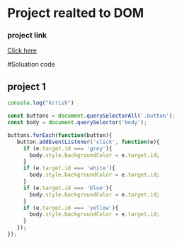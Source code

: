 # Project realted to DOM

### project link
[Click here](https://stackblitz.com/edit/dom-project-chaiaurcode?file=index.html)

#Soluation code

## project 1

``` javascript
console.log("krrish")

const buttons = document.querySelectorAll('.button');
const body = document.querySelector('body');

buttons.forEach(function(button){
   button.addEventListener('click', function(e){
     if (e.target.id === 'grey'){
       body.style.backgroundColor = e.target.id;
     }
     if (e.target.id === 'white'){
       body.style.backgroundColor = e.target.id;
     }
     if (e.target.id === 'blue'){
       body.style.backgroundColor = e.target.id;
     }
     if (e.target.id === 'yellow'){
       body.style.backgroundColor = e.target.id;
     }
   });
});

```